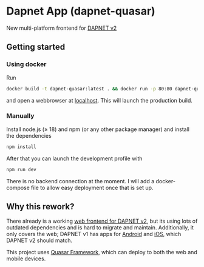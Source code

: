 # Dapnet App (dapnet-quasar)

New multi-platform frontend for [DAPNET v2](https://github.com/dapnet-core)

## Getting started
### Using docker
Run
```bash
docker build -t dapnet-quasar:latest . && docker run -p 80:80 dapnet-quasar:latest
```
and open a webbrowser at [localhost](http://localhost). This will launch the production build.

### Manually

Install node.js (≥ 18) and npm (or any other package manager) and install the dependencies
```bash
npm install
```

After that you can launch the development profile with
```bash
npm run dev
```

There is no backend connection at the moment. I will add a docker-compose file to allow easy deployment once that is set up.

## Why this rework?
There already is a working [web frontend for DAPNET v2](https://github.com/dapnet-core/web/tree/vuetify), but its using lots of outdated dependencies and is hard to migrate and maintain. Additionally, it only covers the web; DAPNET v1 has apps for [Android](https://github.com/DecentralizedAmateurPagingNetwork/DAPNETApp) and [iOS](https://apps.apple.com/ca/app/dapnet/id1638627303), which DAPNET v2 should match.

This project uses [Quasar Framework](https://quasar.dev/introduction-to-quasar), which can deploy to both the web and mobile devices.
